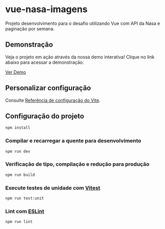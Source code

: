 # vue-nasa-imagens

Projeto desenvolvimento para o desafio utilizando Vue com API da Nasa e paginação por semana.

## Demonstração

Veja o projeto em ação através da nossa demo interativa! Clique no link abaixo para acessar a demonstração:

[Ver Demo](https://vue.davidjefferson.com.br)

## Personalizar configuração

Consulte [Referência de configuração do Vite](https://vitejs.dev/config/).

## Configuração do projeto

```sh
npm install
```

### Compilar e recarregar a quente para desenvolvimento

```sh
npm run dev
```

### Verificação de tipo, compilação e redução para produção

```sh
npm run build
```

### Execute testes de unidade com [Vitest](https://vitest.dev/)

```sh
npm run test:unit
```

### Lint com [ESLint](https://eslint.org/)

```sh
npm run lint
```
